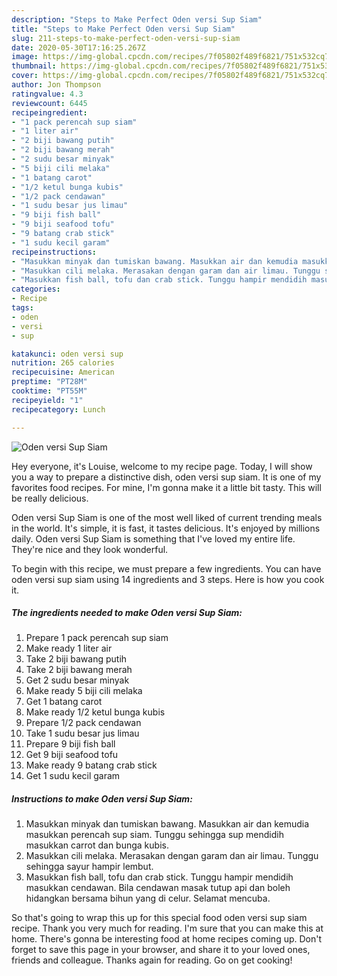 ```yaml
---
description: "Steps to Make Perfect Oden versi Sup Siam"
title: "Steps to Make Perfect Oden versi Sup Siam"
slug: 211-steps-to-make-perfect-oden-versi-sup-siam
date: 2020-05-30T17:16:25.267Z
image: https://img-global.cpcdn.com/recipes/7f05802f489f6821/751x532cq70/oden-versi-sup-siam-resipi-foto-utama.jpg
thumbnail: https://img-global.cpcdn.com/recipes/7f05802f489f6821/751x532cq70/oden-versi-sup-siam-resipi-foto-utama.jpg
cover: https://img-global.cpcdn.com/recipes/7f05802f489f6821/751x532cq70/oden-versi-sup-siam-resipi-foto-utama.jpg
author: Jon Thompson
ratingvalue: 4.3
reviewcount: 6445
recipeingredient:
- "1 pack perencah sup siam"
- "1 liter air"
- "2 biji bawang putih"
- "2 biji bawang merah"
- "2 sudu besar minyak"
- "5 biji cili melaka"
- "1 batang carot"
- "1/2 ketul bunga kubis"
- "1/2 pack cendawan"
- "1 sudu besar jus limau"
- "9 biji fish ball"
- "9 biji seafood tofu"
- "9 batang crab stick"
- "1 sudu kecil garam"
recipeinstructions:
- "Masukkan minyak dan tumiskan bawang. Masukkan air dan kemudia masukkan perencah sup siam. Tunggu sehingga sup mendidih masukkan carrot dan bunga kubis."
- "Masukkan cili melaka. Merasakan dengan garam dan air limau. Tunggu sehingga sayur hampir lembut."
- "Masukkan fish ball, tofu dan crab stick. Tunggu hampir mendidih masukkan cendawan. Bila cendawan masak tutup api dan boleh hidangkan bersama bihun yang di celur. Selamat mencuba."
categories:
- Recipe
tags:
- oden
- versi
- sup

katakunci: oden versi sup 
nutrition: 265 calories
recipecuisine: American
preptime: "PT28M"
cooktime: "PT55M"
recipeyield: "1"
recipecategory: Lunch

---
```



![Oden versi Sup Siam](https://img-global.cpcdn.com/recipes/7f05802f489f6821/751x532cq70/oden-versi-sup-siam-resipi-foto-utama.jpg)

Hey everyone, it's Louise, welcome to my recipe page. Today, I will show you a way to prepare a distinctive dish, oden versi sup siam. It is one of my favorites food recipes. For mine, I'm gonna make it a little bit tasty. This will be really delicious.

Oden versi Sup Siam is one of the most well liked of current trending meals in the world. It's simple, it is fast, it tastes delicious. It's enjoyed by millions daily. Oden versi Sup Siam is something that I've loved my entire life. They're nice and they look wonderful.




To begin with this recipe, we must prepare a few ingredients. You can have oden versi sup siam using 14 ingredients and 3 steps. Here is how you cook it.

<!--inarticleads1-->

##### The ingredients needed to make Oden versi Sup Siam:

1. Prepare 1 pack perencah sup siam
1. Make ready 1 liter air
1. Take 2 biji bawang putih
1. Take 2 biji bawang merah
1. Get 2 sudu besar minyak
1. Make ready 5 biji cili melaka
1. Get 1 batang carot
1. Make ready 1/2 ketul bunga kubis
1. Prepare 1/2 pack cendawan
1. Take 1 sudu besar jus limau
1. Prepare 9 biji fish ball
1. Get 9 biji seafood tofu
1. Make ready 9 batang crab stick
1. Get 1 sudu kecil garam




<!--inarticleads2-->

##### Instructions to make Oden versi Sup Siam:

1. Masukkan minyak dan tumiskan bawang. Masukkan air dan kemudia masukkan perencah sup siam. Tunggu sehingga sup mendidih masukkan carrot dan bunga kubis.
1. Masukkan cili melaka. Merasakan dengan garam dan air limau. Tunggu sehingga sayur hampir lembut.
1. Masukkan fish ball, tofu dan crab stick. Tunggu hampir mendidih masukkan cendawan. Bila cendawan masak tutup api dan boleh hidangkan bersama bihun yang di celur. Selamat mencuba.




So that's going to wrap this up for this special food oden versi sup siam recipe. Thank you very much for reading. I'm sure that you can make this at home. There's gonna be interesting food at home recipes coming up. Don't forget to save this page in your browser, and share it to your loved ones, friends and colleague. Thanks again for reading. Go on get cooking!
